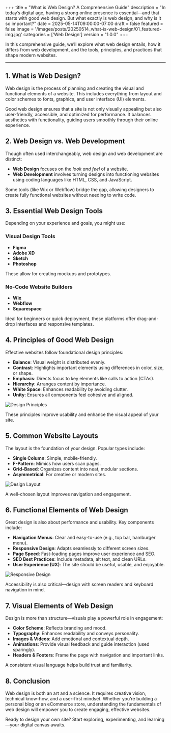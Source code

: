 +++
title = "What is Web Design? A Comprehensive Guide"
description = "In today’s digital age, having a strong online presence is essential—and that starts with good web design. But what exactly is web design, and why is it so important?"
date = 2025-05-14T09:00:00-07:00
draft = false
featured = false
image = '/images/posts/20250514_what-is-web-design/01_featured-img.jpg'
categories = ['Web Design']
version = "1.0.0"
+++

In this comprehensive guide, we’ll explore what web design entails, how it differs from web development, and the tools, principles, and practices that shape modern websites.

---

## 1. What is Web Design?

Web design is the process of planning and creating the visual and functional elements of a website. This includes everything from layout and color schemes to fonts, graphics, and user interface (UI) elements.

Good web design ensures that a site is not only visually appealing but also user-friendly, accessible, and optimized for performance. It balances aesthetics with functionality, guiding users smoothly through their online experience.


## 2. Web Design vs. Web Development

Though often used interchangeably, web design and web development are distinct:

- **Web Design** focuses on the *look and feel* of a website.
- **Web Development** involves turning designs into functioning websites using coding languages like HTML, CSS, and JavaScript.

Some tools (like Wix or Webflow) bridge the gap, allowing designers to create fully functional websites without needing to write code.


## 3. Essential Web Design Tools

Depending on your experience and goals, you might use:

### Visual Design Tools
- **Figma**
- **Adobe XD**
- **Sketch**
- **Photoshop**

These allow for creating mockups and prototypes.

### No-Code Website Builders
- **Wix**
- **Webflow**
- **Squarespace**

Ideal for beginners or quick deployment, these platforms offer drag-and-drop interfaces and responsive templates.


## 4. Principles of Good Web Design

Effective websites follow foundational design principles:

- **Balance**: Visual weight is distributed evenly.
- **Contrast**: Highlights important elements using differences in color, size, or shape.
- **Emphasis**: Directs focus to key elements like calls to action (CTAs).
- **Hierarchy**: Arranges content by importance.
- **White Space**: Enhances readability by avoiding clutter.
- **Unity**: Ensures all components feel cohesive and aligned.

![Design Principles](/images/posts/20250514_what-is-web-design/02_principles-design.jpg "Design Principles")

These principles improve usability and enhance the visual appeal of your site.


## 5. Common Website Layouts

The layout is the foundation of your design. Popular types include:

- **Single Column**: Simple, mobile-friendly.
- **F-Pattern**: Mimics how users scan pages.
- **Grid-Based**: Organizes content into neat, modular sections.
- **Asymmetrical**: For creative or modern sites.

![Design Layout](/images/posts/20250514_what-is-web-design/03_design-layout.jpg "Design Layout")

A well-chosen layout improves navigation and engagement.


## 6. Functional Elements of Web Design

Great design is also about performance and usability. Key components include:

- **Navigation Menus**: Clear and easy-to-use (e.g., top bar, hamburger menu).
- **Responsive Design**: Adapts seamlessly to different screen sizes.
- **Page Speed**: Fast-loading pages improve user experience and SEO.
- **SEO Best Practices**: Include metadata, alt text, and clean URLs.
- **User Experience (UX)**: The site should be useful, usable, and enjoyable.

![Responsive Design](/images/posts/20250514_what-is-web-design/04_responsive.jpg "Responsive Design")

Accessibility is also critical—design with screen readers and keyboard navigation in mind.


## 7. Visual Elements of Web Design

Design is more than structure—visuals play a powerful role in engagement:

- **Color Scheme**: Reflects branding and mood.
- **Typography**: Enhances readability and conveys personality.
- **Images & Videos**: Add emotional and contextual depth.
- **Animations**: Provide visual feedback and guide interaction (used sparingly).
- **Headers & Footers**: Frame the page with navigation and important links.

A consistent visual language helps build trust and familiarity.


## 8. Conclusion

Web design is both an art and a science. It requires creative vision, technical know-how, and a user-first mindset. Whether you’re building a personal blog or an eCommerce store, understanding the fundamentals of web design will empower you to create engaging, effective websites.

Ready to design your own site? Start exploring, experimenting, and learning—your digital canvas awaits.
